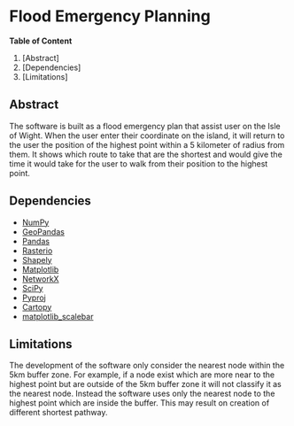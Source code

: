 # Flood Emergency Planning

**Table of Content**
1. [Abstract]
2. [Dependencies]
3. [Limitations]

## Abstract
The software is built as a flood emergency plan that assist user on the Isle of Wight.
When the user enter their coordinate on the island, it will return to the user the position of the highest point within a 5 kilometer of radius from them.
It shows which route to take that are the shortest and would give the time it would take for the user to walk from their position to the highest point. 

## Dependencies

- [NumPy](https://numpy.org/)
- [GeoPandas](https://geopandas.org/)
- [Pandas](https://pandas.pydata.org/)
- [Rasterio](https://rasterio.readthedocs.io/)
- [Shapely](https://shapely.readthedocs.io/)
- [Matplotlib](https://matplotlib.org/)
- [NetworkX](https://networkx.github.io/)
- [SciPy](https://www.scipy.org/)
- [Pyproj](https://pyproj4.github.io/pyproj/stable/)
- [Cartopy](https://scitools.org.uk/cartopy/docs/latest/)
- [matplotlib_scalebar](https://github.com/ppinard/matplotlib-scalebar)

## Limitations
The development of the software only consider the nearest node within the 5km buffer zone. For example, if a node exist which are more near to the highest point but are outside of the 5km buffer zone it will not classify it as the nearest node. Instead the software uses only the nearest node to the highest point which are inside the buffer. This may result on creation of different shortest pathway.
